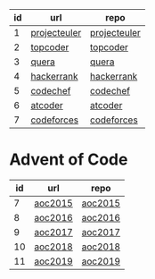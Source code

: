 id | url | repo
--- | --- | ---
1 | [projecteuler](https://projecteuler.net/archives) | [projecteuler](https://github.com/arshiamidos/projecteuler)
2 | [topcoder](https://www.topcoder.com/tc?module=MatchList&sc=&sd=&nr=50&sr=151) | [topcoder](https://github.com/arshiamidos/topcoder)
3 | [quera](https://quera.ir/problemset/contest) | [quera](https://github.com/arshiamidos/quera)
4 | [hackerrank](https://www.hackerrank.com/dashboard) | [hackerrank](https://github.com/arshiamidos/hackerrank)
5 | [codechef](https://www.codechef.com/contests) | [codechef](https://github.com/arshiamidos/codechef)
6 | [atcoder](https://atcoder.jp/users/tourist/history) | [atcoder](https://github.com/arshiamidos/atcoder)
7 | [codeforces](https://codeforces.com/problemset?order=BY_RATING_DESC) | [codeforces](https://github.com/arshiamidos/codeforces)

# Advent of Code
id | url | repo
--- | --- | ---
7 |  [aoc2015](https://adventofcode.com/2015/) | [aoc2015](https://github.com/arshiamidos/aoc2015)
8 |  [aoc2016](https://adventofcode.com/2016/) | [aoc2016](https://github.com/arshiamidos/aoc2016)
9 |  [aoc2017](https://adventofcode.com/2017/) | [aoc2017](https://github.com/arshiamidos/aoc2017)
10 | [aoc2018](https://adventofcode.com/2018/) | [aoc2018](https://github.com/arshiamidos/aoc2018)
11 | [aoc2019](https://adventofcode.com/2019/) | [aoc2019](https://github.com/arshiamidos/aoc2019)





